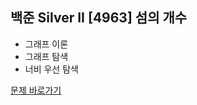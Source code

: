 ##  백준 Silver II [4963] 섬의 개수

* 그래프 이론
* 그래프 탐색
* 너비 우선 탐색

[문제 바로가기](https://www.acmicpc.net/problem/4963)